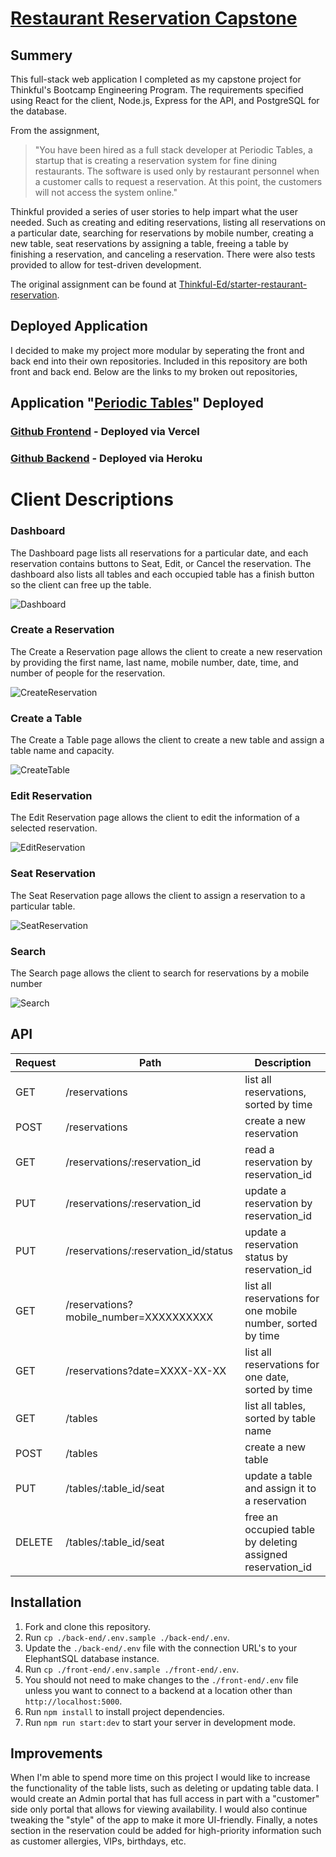 # [Restaurant Reservation Capstone](https://restraunt-frontend.vercel.app/dashboard)

## Summery

This full-stack web application I completed as my capstone project for Thinkful's Bootcamp Engineering Program. The requirements specified using React for the client, Node.js, Express for the API, and PostgreSQL for the database. 

From the assignment,

> "You have been hired as a full stack developer at Periodic Tables, a startup that is creating a reservation system for fine dining restaurants. 
> The software is used only by restaurant personnel when a customer calls to request a reservation. 
> At this point, the customers will not access the system online."

Thinkful provided a series of user stories to help impart what the user needed. Such as creating and editing reservations, listing all reservations on a particular date, searching for reservations by mobile number, creating a new table, seat reservations by assigning a table, freeing a table by finishing a reservation, and canceling a reservation. There were also tests provided to allow for test-driven development. 

The original assignment can be found at [Thinkful-Ed/starter-restaurant-reservation](https://github.com/Thinkful-Ed/starter-restaurant-reservation).

## Deployed Application

I decided to make my project more modular by seperating the front and back end into their own repositories. Included in this repository are both front and back end. Below are the links to my broken out repositories,

## Application "[Periodic Tables](https://restraunt-frontend.vercel.app/dashboard)" Deployed 

### [Github Frontend](https://github.com/CrankyHippo/restaurants-frontend) - Deployed via Vercel
### [Github Backend](https://github.com/CrankyHippo/restaurant-backend) - Deployed via Heroku 

# Client Descriptions

### Dashboard

The Dashboard page lists all reservations for a particular date, and each reservation contains buttons to Seat, Edit, or Cancel the reservation. The dashboard also lists all tables and each occupied table has a finish button so the client can free up the table.

![Dashboard](images/dash.png)

### Create a Reservation

The Create a Reservation page allows the client to create a new reservation by providing the first name, last name, mobile number, date, time, and number of people for the reservation.

![CreateReservation](images/reservation-create.png)

### Create a Table

The Create a Table page allows the client to create a new table and assign a table name and capacity.

![CreateTable](images/table-create.png)

### Edit Reservation

The Edit Reservation page allows the client to edit the information of a selected reservation.

![EditReservation](images/reservation-edit.png)

### Seat Reservation

The Seat Reservation page allows the client to assign a reservation to a particular table.

![SeatReservation](images/reservation-seat.png)

### Search

The Search page allows the client to search for reservations by a mobile number

![Search](images/search.png)

## API

| Request | Path                                   | Description                                                 |
| ------- | -------------------------------------- | ----------------------------------------------------------- |
| GET     | /reservations                          | list all reservations, sorted by time                       |
| POST    | /reservations                          | create a new reservation                                    |
| GET     | /reservations/:reservation_id          | read a reservation by reservation_id                        |
| PUT     | /reservations/:reservation_id          | update a reservation by reservation_id                      |
| PUT     | /reservations/:reservation_id/status   | update a reservation status by reservation_id               |
| GET     | /reservations?mobile_number=XXXXXXXXXX | list all reservations for one mobile number, sorted by time |
| GET     | /reservations?date=XXXX-XX-XX          | list all reservations for one date, sorted by time          |
| GET     | /tables                                | list all tables, sorted by table name                       |
| POST    | /tables                                | create a new table                                          |
| PUT     | /tables/:table_id/seat                 | update a table and assign it to a reservation               |
| DELETE  | /tables/:table_id/seat                 | free an occupied table by deleting assigned reservation_id  |

## Installation

1. Fork and clone this repository.
1. Run `cp ./back-end/.env.sample ./back-end/.env`.
1. Update the `./back-end/.env` file with the connection URL's to your ElephantSQL database instance.
1. Run `cp ./front-end/.env.sample ./front-end/.env`.
1. You should not need to make changes to the `./front-end/.env` file unless you want to connect to a backend at a location other than `http://localhost:5000`.
1. Run `npm install` to install project dependencies.
1. Run `npm run start:dev` to start your server in development mode.

## Improvements

When I'm able to spend more time on this project I would like to increase the functionality of the table lists, such as deleting or updating table data. I would create an Admin portal that has full access in part with a "customer" side only portal that allows for viewing availability. I would also continue tweaking the "style" of the app to make it more UI-friendly. Finally, a notes section in the reservation could be added for high-priority information such as customer allergies, VIPs, birthdays, etc.  
